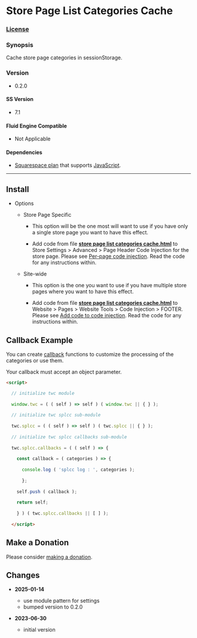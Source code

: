 # Store Page List Categories Cache

### [License][1]

### Synopsis

Cache store page categories in sessionStorage.

### Version

  * 0.2.0

#### SS Version

  * 7.1

#### Fluid Engine Compatible

  * Not Applicable

#### Dependencies

  * [Squarespace plan][2] that supports [JavaScript][3].

---

## Install

* Options

  * Store Page Specific
  
    * This option will be the one most will want to use if you have only a
      single store page you want to have this effect.
      
    * Add code from file **[store page list categories cache.html][4]** to
      Store Settings > Advanced > Page Header Code Injection for the store
      page. Please see [Per-page code injection][5]. Read the code for any
      instructions within.
      
  * Site-wide
  
    * This option is the one you want to use if you have multiple store pages
      where you want to have this effect.
      
    * Add code from file **[store page list categories cache.html][4]** to
      Website > Pages > Website Tools > Code Injection > FOOTER. Please see [Add
      code to code injection][6]. Read the code for any instructions within.

## Callback Example

You can create [callback][7] functions to customize the processing of the
categories or use them.

Your callback must accept an object parameter.

```html
<script>

  // initialize twc module
  
  window.twc = ( ( self ) => self ) ( window.twc || { } );
  
  // initialize twc splcc sub-module
  
  twc.splcc = ( ( self ) => self ) ( twc.splcc || { } );
  
  // initialize twc splcc callbacks sub-module
  
  twc.splcc.callbacks = ( ( self ) => {
  
    const callback = ( categories ) => {
    
      console.log ( 'splcc log : ', categories );
      
      };
      
    self.push ( callback );
    
    return self;
    
    } ) ( twc.splcc.callbacks || [ ] );
    
  </script>

```

## Make a Donation

Please consider [making a donation][8].

## Changes

* **2025-01-14**

  * use module pattern for settings
  * bumped version to 0.2.0
  
* **2023-06-30**

  * initial version

[1]: https://github.com/tomsWebConsulting/twcsl/blob/main/LICENSE.txt#L1
[2]: https://www.squarespace.com/pricing
[3]: https://en.wikipedia.org/wiki/JavaScript
[4]: store%20page%20list%20categories%20cache.html#L1
[5]: https://support.squarespace.com/hc/en-us/articles/205815908-Using-code-injection#toc-per-page-code-injection
[6]: https://support.squarespace.com/hc/en-us/articles/205815908-Using-code-injection#toc-add-code-to-code-injection
[7]: https://en.wikipedia.org/wiki/Callback_(computer_programming)
[8]: https://github.com/tomsWebConsulting/twcsl#make-a-donation
[9]: https://github.com/tomsWebConsulting/twcsl
[10]: https://github.com/tomsWebConsulting/twcsl#install-options
